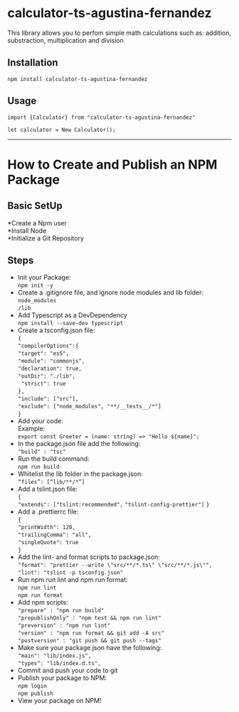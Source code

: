 # calculator-ts-agustina-fernandez
This library allows you to perfom simple math calculations such as:
addition, substraction, multiplication and division
## Installation 
`npm install calculator-ts-agustina-fernandez`

## Usage
`import {Calculator} from "calculator-ts-agustina-fernandez"`

`let calculator = New Calculator(); `



***
# How to Create and Publish an NPM Package
## Basic SetUp
*Create a Npm user     
*Install Node    
*Initialize a Git Repository    

## Steps
    
* Init your Package:    
`npm init -y` 
* Create a .gitignore file, and ignore node modules and lib folder:   
`node_modules`    
`/lib`    
* Add Typescript as a DevDependency    
`npm install --save-dev typescript`    
* Create a tsconfig.json file:    
`{`    
  `"compilerOptions":{`    
    `"target": "es5",`    
    `"module": "commonjs",`    
    `"declaration": true,`    
    `"outDir": "./lib",`    
   ` "strict": true`    
  `},`    
  `"include": ["src"],`    
  `"exclude": ["node_modules", "**/__tests__/*"]`    
`}`    
* Add your code:    
Example:     
`export const Greeter = (name: string) => "Hello ${name}"; `    
* In the package.json file add the following:    
`"build" : "tsc"`    
*  Run the build command:    
`npm run build`
* Whitelist the lib folder in the package.json:    
`“files”: [“lib/**/*”]`   
* Add a tslint.json file:    
`{`    
  `"extends": ["tslint:recommended",`      `"tslint-config-prettier"]`
`}`     
* Add a .prettierrc file:     
`{`    
  `"printWidth": 120,`    
  `"trailingComma": "all",`    
  `"singleQuote": true`    
`}`    
* Add the lint- and format scripts to package.json:    
`"format": "prettier --write \"src/**/*.ts\" \"src/**/*.js\"",`   
`"lint": "tslint -p tsconfig.json"` 
* Run npm run lint and npm run format:   
`npm run lint`    
`npm run format`    
* Add npm scripts:     
`"prepare" : "npm run build"`    
`"prepublishOnly" : "npm test && npm run lint" `       
`"preversion" : "npm run lint"`    
`"version" : "npm run format && git add -A src"`    
`"postversion" : "git push && git push --tags"`    
* Make sure your package.json have the following:    
`"main": "lib/index.js",`    
`"types": "lib/index.d.ts",`    
* Commit and push your code to git 
* Publish your package to NPM:     
 `npm login`       
 `npm publish`    
 * View your package on NPM!


